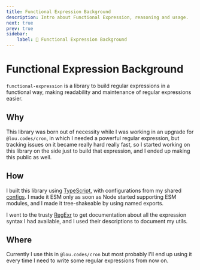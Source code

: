 ```yaml
---
title: Functional Expression Background
description: Intro about Functional Expression, reasoning and usage.
next: true
prev: true
sidebar:
    label: 🧙 Functional Expression Background
---
```


# Functional Expression Background

`functional-expression` is a library to build regular expressions in a
functional way, making readability and maintenance of regular expressions
easier.

## Why

This library was born out of necessity while I was working in an upgrade for
`@lou.codes/cron`, in which I needed a powerful regular expression, but tracking
issues on it became really hard really fast, so I started working on this
library on the side just to build that expression, and I ended up making this
public as well.

## How

I built this library using [TypeScript][typescript], with configurations from my
shared [configs][configs]. I made it ESM only as soon as Node started supporting
ESM modules, and I made it tree-shakeable by using named exports.

I went to the trusty [RegExr][regexr] to get documentation about all the
expression syntax I had available, and I used their descriptions to document my
utils.

## Where

Currently I use this in `@lou.codes/cron` but most probably I'll end up using it
every time I need to write some regular expressions from now on.

<!-- Reference -->

[regexr]: https://regexr.com/
[configs]: ../lou_codes_configs/
[typescript]: https://npm.im/typescript
